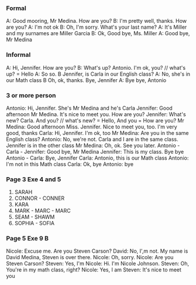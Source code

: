 ### Formal

A: Good mooring, Mr Medina. How are you?
B: I'm pretty well, thanks. How are you?
A: I'm not ok
B: Oh, I'm sorry. What's your last name?
A: It's Miller and my surnames are Miller Garcia
B: Ok, Good bye, Ms. Miller
A: Good bye, Mr Medina

### Informal

A: Hi, Jennifer. How are you?
B: What's up? Antonio. I'm ok, you? // what's up? = Hello
A: So so.
B Jennifer, is Carla in our English class?
A: No, she's in our Math class
B Oh, ok, thanks. Bye, Jennifer
A: Bye bye, Antonio

### 3 or more person

Antonio: Hi, Jennifer. She's Mr Medina and he's Carla
Jennifer: Good afternoon Mr Medina. It's nice to meet you. How are you?
Jennifer: What's new? Carla. And you? // what's new? = Hello, And you = How are you?
Mr Medina: Good afternoon Miss. Jennifer. Nice to meet you, too. I'm very good, thanks
Carla: Hi, Jennifer. I'm ok, too
Mr Medina: Are you in the same English class?
Antonio: No, we're not. Carla and I are in the same class. Jennifer is in the other class
Mr Medina: Oh, ok. See you later.
Antonio - Carla - Jennifer: Good bye, Mr Medina
Jennifer: This is my class. Bye bye
Antonio - Carla: Bye, Jennifer
Carla: Antonio, this is our Math class
Antonio: I'm not in this Math class
Carla: Ok, bye
Antonio: bye

### Page 3 Exe 4 and 5

1. SARAH
2. CONNOR - CONNER
3. KARA
4. MARK - MARC - MARC
5. SEAM - SHAWM
6. SOPHIA - SOFIA

### Page 5 Exe 9 B

Nicole: Excuse me. Are you Steven Carson?
David: No, I',m not. My name is David Medina, Steven is over there.
Nicole: Oh, sorry.
Nicole: Are you Steven Carson?
Steven: Yes, I'm
Nicole: Hi. I'm Nicole Johnson.
Steven: Oh, You're in my math class, right?
Nicole: Yes, I am
Steven: It's nice to meet you
